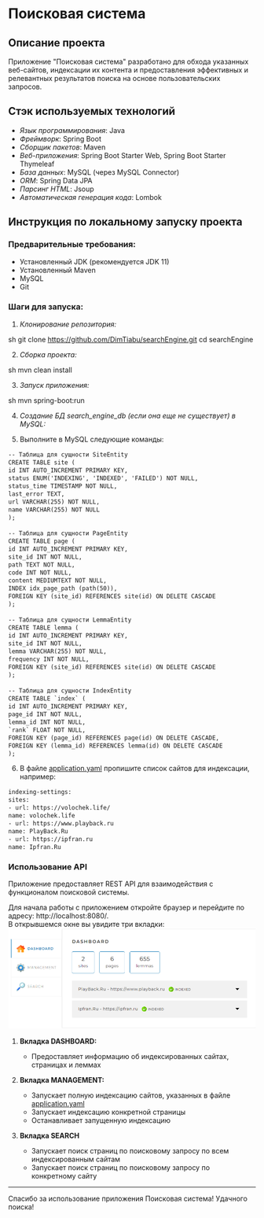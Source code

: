 # Поисковая система

## Описание проекта

Приложение "Поисковая система" разработано для обхода указанных веб-сайтов,
индексации их контента и предоставления эффективных и релевантных результатов
поиска на основе пользовательских запросов.

## Стэк используемых технологий

- *Язык программирования*: Java
- *Фреймворк*: Spring Boot
- *Сборщик пакетов*: Maven
- *Веб-приложения*: Spring Boot Starter Web, Spring Boot Starter Thymeleaf 
- *База данных*: MySQL (через MySQL Connector)
- *ORM*: Spring Data JPA
- *Парсинг HTML*: Jsoup
- *Автоматическая генерация кода*: Lombok

## Инструкция по локальному запуску проекта

### Предварительные требования:

- Установленный JDK (рекомендуется JDK 11)
- Установленный Maven
- MySQL
- Git

### Шаги для запуска:

1. *Клонирование репозитория:*

sh
git clone https://github.com/DimTiabu/searchEngine.git
cd searchEngine

2. *Сборка проекта:*

sh
mvn clean install

3. *Запуск приложения:*

sh
mvn spring-boot:run

4. *Создание БД search_engine_db (если она еще не существует) в MySQL:*

5. Выполните в MySQL следующие команды:

```
-- Таблица для сущности SiteEntity
CREATE TABLE site (
id INT AUTO_INCREMENT PRIMARY KEY,
status ENUM('INDEXING', 'INDEXED', 'FAILED') NOT NULL,
status_time TIMESTAMP NOT NULL,
last_error TEXT,
url VARCHAR(255) NOT NULL,
name VARCHAR(255) NOT NULL
);

-- Таблица для сущности PageEntity
CREATE TABLE page (
id INT AUTO_INCREMENT PRIMARY KEY,
site_id INT NOT NULL,
path TEXT NOT NULL,
code INT NOT NULL,
content MEDIUMTEXT NOT NULL,
INDEX idx_page_path (path(50)),
FOREIGN KEY (site_id) REFERENCES site(id) ON DELETE CASCADE
);

-- Таблица для сущности LemmaEntity
CREATE TABLE lemma (
id INT AUTO_INCREMENT PRIMARY KEY,
site_id INT NOT NULL,
lemma VARCHAR(255) NOT NULL,
frequency INT NOT NULL,
FOREIGN KEY (site_id) REFERENCES site(id) ON DELETE CASCADE
);

-- Таблица для сущности IndexEntity
CREATE TABLE `index` (
id INT AUTO_INCREMENT PRIMARY KEY,
page_id INT NOT NULL,
lemma_id INT NOT NULL,
`rank` FLOAT NOT NULL,
FOREIGN KEY (page_id) REFERENCES page(id) ON DELETE CASCADE,
FOREIGN KEY (lemma_id) REFERENCES lemma(id) ON DELETE CASCADE
);
```
6. В файле [application.yaml](application.yaml) пропишите список сайтов для индексации, например:

```
indexing-settings:
sites:
- url: https://volochek.life/
name: volochek.life
- url: https://www.playback.ru
name: PlayBack.Ru
- url: https://ipfran.ru
name: Ipfran.Ru
```
### Использование API

Приложение предоставляет REST API для взаимодействия
с функционалом поисковой системы.

Для начала работы с приложением откройте браузер
и перейдите по адресу: http://localhost:8080/.  
В открывшемся окне вы увидите три вкладки:
![img.png](src/main/resources/app_screen.png)

1. **Вкладка DASHBOARD:** 
   * Предоставляет информацию об индексированных сайтах, страницах и леммах


2. **Вкладка MANAGEMENT:** 
   * Запускает полную индексацию сайтов, 
указанных в файле [application.yaml](application.yaml) 
   * Запускает индексацию конкретной страницы
   * Останавливает запущенную индексацию


3. **Вкладка SEARCH**
   * Запускает поиск страниц по поисковому запросу по всем индексированным сайтам
   * Запускает поиск страниц по поисковому запросу по конкретному сайту
     

---

Спасибо за использование приложения Поисковая система! Удачного поиска!
